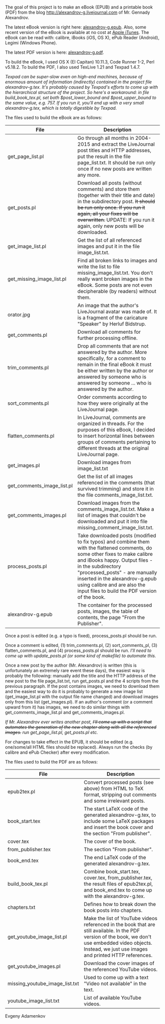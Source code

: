 The goal of this project is to make an eBook (EPUB) and a printable book (PDF) from the blog http://alexandrov-g.livejournal.com of Mr. Gennady Alexandrov.

The latest eBook version is right here: [alexandrov-g.epub](https://github.com/adamenkov/lj2ebook/blob/master/alexandrov-g.epub?raw=true).  Also, some recent version of the eBook is available at no cost at [Apple iTunes](https://itunes.apple.com/us/book/imperia.-vlast-.-igra./id1069426062?ls=1&mt=11).  The eBook can be read with: calibre, iBooks (iOS, OS X), ePub Reader (Android), Legimi (Windows Phone).

The latest PDF version is here: [alexandrov-g.pdf](https://github.com/adamenkov/lj2ebook/blob/master/alexandrov-g.pdf?raw=true).

To build the eBook, I used OS X (El Capitan) 10.11.3, Code Runner 1-2, Perl v5.18.2.  To build the PDF, I also used TexLive 1.21 and Texpad 1.4.7.

_Texpad can be super-slow even on high-end machines, because of enormous amount of information (indirectly) contained in the project file alexandrov-g.tex.  It's probably caused by Texpad's efforts to come up with the hierarchical structure of the project.  So here's a workaround: in file build_book_tex.pl, set both $post_lower_bound and $post_upper_bound to the same value, e.g. 757.  If you run it, you'll end up with a very small alexandrov-g.tex, which is totally digestible by Texpad._

The files used to build the eBook are as follows:

File | Description
-----|------------
get_page_list.pl | Go through all months in 2004-2015 and extract the LiveJournal post titles and HTTP addresses, put the result in the file page_list.txt.  It should be run only once if no new posts are written any more.
get_posts.pl | Download all posts (without comments) and store them (together with their title and date) in the subdirectory post.  ~~It should be run only once.  If you run it again, all your fixes will be overwritten.~~  UPDATE: If you run it again, only new posts will be downloaded.
get_image_list.pl | Get the list of all referenced images and put it in the file image_list.txt.
get_missing_image_list.pl | Find all broken links to images and write the list to file missing_image_list.txt.  You don't really want broken images in the eBook.  Some posts are not even decipherable (by readers) without them.
orator.jpg | An image that the author's LiveJournal avatar was made of.  It is a fragment of the caricature "Speaker" by Herluf Bidstrup.
get_comments.pl | Download all comments for further processing offline.
trim_comments.pl | Drop all comments that are not answered by the author.  More specifically, for a comment to remain in the final eBook it must be either written by the author or answered by someone who is answered by someone ... who is answered by the author.
sort_comments.pl | Order comments according to how they were originally at the LiveJournal page.
flatten_comments.pl | In LiveJournal, comments are organized in threads.  For the purposes of this eBook, I decided to insert horizontal lines between groups of comments pertaining to different threads at the original LiveJournal page.
get_images.pl | Download images from image_list.txt
get_comments_image_list.pl | Get the list of all images referenced in the comments (that survived trimming) and store it in the file comments_image_list.txt.
get_comments_images.pl | Download images from the comments_image_list.txt.  Make a list of images that couldn't be downloaded and put it into file missing_comment_image_list.txt.
process_posts.pl | Take downloaded posts (modified to fix typos) and combine them with the flattened comments, do some other fixes to make calibre and iBooks happy.  Output files - in the subdirectory "processed_posts" - are manually inserted in the alexandrov-g.epub using calibre and are also the input files to build the PDF version of the book.
alexandrov-g.epub | The container for the processed posts, images, the table of contents, the page "From the Publisher".

Once a post is edited (e.g. a typo is fixed), process_posts.pl should be run.

Once a comment is edited, (1) trim_comments.pl, (2) sort_comments_pl, (3) flatten_comments.pl, and (4) process_posts.pl should be run.  _I'll need to come up with update_posts.pl (or some kind of makefile) to automate this._

Once a new post by the author (Mr. Alexandrov) is written (this is unfortunately an extremely rare event these days), the easiest way is probably the following: manually add the title and the HTTP address of the new post to the file page_list.txt, run get_posts.pl and the 4 scripts from the previous paragraph.  If the post contains images, we need to download them and the easiest way to do it is probably to generate a new image list (get_image_list.pl with the output file name changed) and download images only from this list (get_images.pl).  If an author's comment (or a comment upward from it) has images, we need to do similar things with get_comments_image_list.pl and get_comments_images.pl.

_If Mr. Alexandrov ever writes another post, ~~I'll come up with a script that automates the generation of the new chapter along with all the referenced images.~~ run get_page_list.pl, get_posts.pl etc._

For changes to take effect in the EPUB, it should be edited (e.g. one/some/all HTML files should be replaced).  Always run the checks (by calibre and ePub Checker) after every modification.

The files used to build the PDF are as follows:

File | Description
-----|------------
epub2tex.pl | Convert processed posts (see above) from HTML to TeX format, stripping out comments and some irrelevant posts.
book_start.tex | The start LaTeX code of the generated alexandrov-g.tex, to include some LaTeX packages and insert the book cover and the section "From publisher".
cover.tex | The cover of the book.
from_publisher.tex | The section "From publisher".
book_end.tex | The end LaTeX code of the generated alexandrov-g.tex.
build_book_tex.pl | Combine book_start.tex, cover.tex, from_publisher.tex, the result files of epub2tex.pl, and book_end.tex to come up with the alexandrov-g.tex.
chapters.txt | Defines how to break down the book posts into chapters.
get_youtube_image_list.pl | Make the list of YouTube videos referenced in the book that are still available.  In the PDF version of the book, we don't use embedded video objects.  Instead, we just use images and printed HTTP references.
get_youtube_images.pl | Download the cover images of the referenced YouTube videos.
missing_youtube_image_list.txt | Used to come up with a text "Video not available" in the text.
youtube_image_list.txt | List of available YouTube videos.

Evgeny Adamenkov
